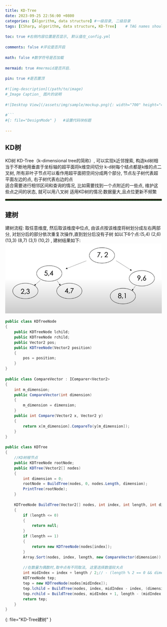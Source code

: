 ```yaml
---
title: KD-Tree
date: 2023-09-25 22:56:00 +0800
categories: [Algorithm, data structure] #一级目录, 二级目录
tags: [CSharp, algorithm, data structure, KD-Tree]    # TAG names should always be lowercase

toc: true #右侧内容位置是否显示, 默认值在_config.yml

comments: false #评论是否开启

math: false #数学符号是否加载

mermaid: true #mermaid是否开启.

pin: true #是否置顶

#![img-description](/path/to/image)
#_Image Caption_ 图片的说明

#![Desktop View](/assets/img/sample/mockup.png){: width="700" height="400" } 设置图片宽高

#```
#{: file="DesignMode" }   #设置代码块标题

---
```


<style>
hr{
  height: 4px;
  width: 100%;
  margin: 0,0,0,0;
  margin - left : auto;
  margin - right : auto;
  opacity: 100%;
  border-top: 1px dashed #ffff0080 !important;
  border-bottom: 1px dashed #00ff0080 !important;
  border-radius: 0px;
}
</style>

## KD树
<div style = "word-break :break-all">
KD树 KD-Tree（k-dimensional tree的简称）, 可以实现k近邻搜索, 构造kd树相当于不断地用垂直于坐标轴的超平面将k维空间切分 
k-d树每个结点都是k维的点二叉树, 所有非叶子节点可以看作用超平面把空间分成两个部分, 节点左子树代表超平面左边的点, 右子树代表右边的点<br/>适合需要进行相邻区间和查询的情况, 比如需要找到一个点附近的一些点, 维护这些点之间的状态, 就可以用八叉树
适用KD树的情况:数据量大,且点位更新不频繁
</div>

___

## 建树
建树流程: 取任意维度, 然后取该维度中位点, 由该点按该维度将树划分成左右两部分, 对划分后的部分依次重复次操作,直到划分后没有子树
如以下6个点:(5,4) (2,6) (13,3) (8,7) (3,1) (10,2) , 建树结果如下:<br/>
![Desktop View](/assets/img/imgs/kdtree_node.png)
``` c#
public class KDTreeNode
{
    public KDTreeNode lchild;
    public KDTreeNode rchild;
    public Vector2 pos;
    public KDTreeNode(Vector2 position)
    {
        pos = position;
    }
}

public class CompareVector : IComparer<Vector2>
{
    int m_dimension;
    public CompareVector(int dimension)
    {
        m_dimension = dimension;
    }
    public int Compare(Vector2 x, Vector2 y)
    {
        return x[m_dimension].CompareTo(y[m_dimension]);
    }
}

public class KDTree
{
    //KD树根节点
    public KDTreeNode rootNode;
    public KDTree(Vector2[] nodes)
    {
        int dimension = 0;
        rootNode = BuildTree(nodes, 0, nodes.Length, dimension);
        PrintTree(rootNode);
    }

    KDTreeNode BuildTree(Vector2[] nodes, int index, int length, int dimension)
    {
        if (length <= 0)
        {
            return null;
        }
        if (length == 1)
        {
            return new KDTreeNode(nodes[index]);
        }
        Array.Sort(nodes, index, length, new CompareVector(dimension));

        //在数量为偶数时,取中点有不同取法, 这里选择数值较大点
        int midIndex = index + length / 2;// - (length % 2 == 0 && dimension == 0 ? 1 : 0);
        KDTreeNode tep;
        tep = new KDTreeNode(nodes[midIndex]);
        tep.lchild = BuildTree(nodes, index, midIndex - index, (dimension + 1) % 2);
        tep.rchild = BuildTree(nodes, midIndex + 1, length - (midIndex - index + 1), (dimension + 1) % 2);
        return tep;
    }
}

```
{: file="KD-Tree建树" }
